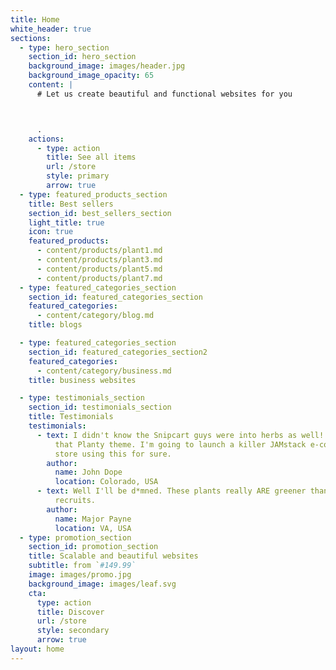 ```yaml
---
title: Home
white_header: true
sections:
  - type: hero_section
    section_id: hero_section
    background_image: images/header.jpg
    background_image_opacity: 65
    content: |
      # Let us create beautiful and functional websites for you



      .
    actions:
      - type: action
        title: See all items
        url: /store
        style: primary
        arrow: true
  - type: featured_products_section
    title: Best sellers
    section_id: best_sellers_section
    light_title: true
    icon: true
    featured_products:
      - content/products/plant1.md
      - content/products/plant3.md
      - content/products/plant5.md
      - content/products/plant7.md
  - type: featured_categories_section
    section_id: featured_categories_section
    featured_categories:
      - content/category/blog.md
    title: blogs

  - type: featured_categories_section
    section_id: featured_categories_section2
    featured_categories:
      - content/category/business.md
    title: business websites

  - type: testimonials_section
    section_id: testimonials_section
    title: Testimonials
    testimonials:
      - text: I didn't know the Snipcart guys were into herbs as well! How beautiful is
          that Planty theme. I'm going to launch a killer JAMstack e-commerce
          store using this for sure.
        author:
          name: John Dope
          location: Colorado, USA
      - text: Well I'll be d*mned. These plants really ARE greener than any of my
          recruits.
        author:
          name: Major Payne
          location: VA, USA
  - type: promotion_section
    section_id: promotion_section
    title: Scalable and beautiful websites
    subtitle: from `#149.99`
    image: images/promo.jpg
    background_image: images/leaf.svg
    cta:
      type: action
      title: Discover
      url: /store
      style: secondary
      arrow: true
layout: home
---
```


